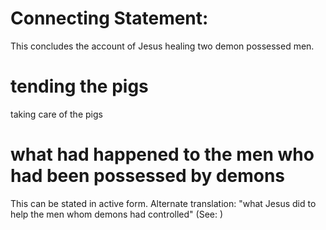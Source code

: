 
# Connecting Statement:
This concludes the account of Jesus healing two demon
possessed men.

# tending the pigs
taking care of the pigs

# what had happened to the men who had been possessed by demons
This can be stated in active form. Alternate translation: "what Jesus did to help the men whom demons had controlled" (See: )